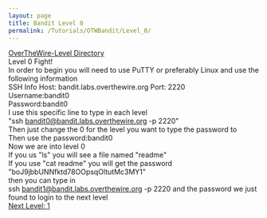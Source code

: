 ```yaml
---
layout: page
title: Bandit Level 0
permalink: /Tutorials/OTWBandit/Level_0/
---
```

[OverTheWire-Level Directory](https://zacvr.github.io/Tutorials/OTWBandit/)
<br/>
Level 0 Fight!
<br/>
In order to begin you will need to use PuTTY or preferably Linux and use the following information
<br/>
SSH Info
Host: bandit.labs.overthewire.org
Port: 2220
<br/>
Username:bandit0 
<br/>
Password:bandit0
<br/>
I use this specific line to type in each level 
<br/>
"ssh bandit0@bandit.labs.overthewire.org -p 2220" 
<br/>
Then just change the 0 for the level you want to type the password to
<br/>
Then use the password:bandit0
<br/>
Now we are into level 0
<br/>
If you us "ls" you will see a file named "readme"
<br/>
If you use "cat readme" you will get the password 
<br/>
"boJ9jbbUNNfktd78OOpsqOltutMc3MY1"
<br/>
then you can type in
<br/>
ssh bandit1@bandit.labs.overthewire.org -p 2220
and the password we just found to login to the next level
<br/>
[Next Level: 1](https://zacvr.github.io//Tutorials/OTWBandit/Level_1)
